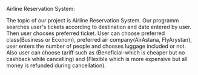 Airline Reservation System:

The topic of our project is Airline Reservation System. Our programm searches user's tickets according to destination and date entered by user. Then user chooses preferred ticket. User can choose preferred class(Business or Econom), preferred air company(AirAstana, FlyArystan), user enters the number of people and chooses luggage included or not. Also user can choose tariff such as (Beneficial-which is cheaper but no cashback while cancelling) and (Flexible which is more expensive but all money is refunded during cancellation).
